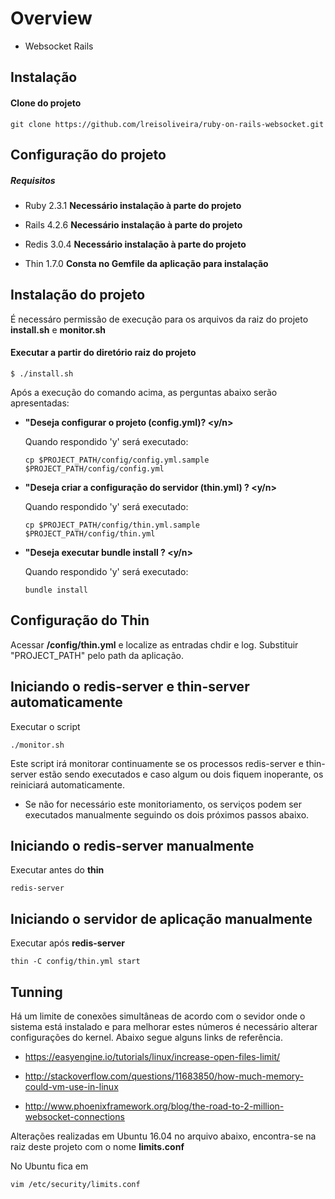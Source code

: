 # Overview

- Websocket Rails

## Instalação

#### Clone do projeto
    git clone https://github.com/lreisoliveira/ruby-on-rails-websocket.git

## Configuração do projeto

##### Requisitos

- Ruby 2.3.1
    **Necessário instalação à parte do projeto**

- Rails 4.2.6
    **Necessário instalação à parte do projeto**

- Redis 3.0.4
    **Necessário instalação à parte do projeto**

- Thin 1.7.0
    **Consta no Gemfile da aplicação para instalação**

## Instalação do projeto

É necessáro permissão de execução para os arquivos da raiz do projeto **install.sh** e  **monitor.sh**

#### Executar a partir do diretório raiz do projeto

```
$ ./install.sh
```

Após a execução do comando acima, as perguntas abaixo serão apresentadas:

- **"Deseja configurar o projeto (config.yml)? <y/n>**

    Quando respondido 'y' será executado:

    ```
    cp $PROJECT_PATH/config/config.yml.sample $PROJECT_PATH/config/config.yml
    ```

- **"Deseja criar a configuração do servidor (thin.yml) ? <y/n>**

    Quando respondido 'y' será executado:

    ```
    cp $PROJECT_PATH/config/thin.yml.sample $PROJECT_PATH/config/thin.yml
    ```

- **"Deseja executar bundle install ? <y/n>**

    Quando respondido 'y' será executado:

    ```
    bundle install
    ```

## Configuração do Thin

  Acessar **/config/thin.yml** e localize as entradas chdir e log. Substituir "PROJECT_PATH" pelo path da aplicação.

## Iniciando o redis-server e thin-server automaticamente

Executar o script

```
./monitor.sh
```

Este script irá monitorar continuamente se os processos redis-server e thin-server estão sendo executados e caso algum ou dois fiquem inoperante, os reiniciará automaticamente.

- Se não for necessário este monitoriamento, os serviços podem ser executados manualmente seguindo os dois próximos passos abaixo.


## Iniciando o redis-server manualmente
Executar antes do **thin**
```
redis-server
```

## Iniciando o servidor de aplicação manualmente

Executar após **redis-server**
```
thin -C config/thin.yml start
```

## Tunning

Há um limite de conexões simultâneas de acordo com o sevidor onde o sistema está instalado e para melhorar estes números é necessário
alterar configurações do kernel. Abaixo segue alguns links de referência.

- https://easyengine.io/tutorials/linux/increase-open-files-limit/

- http://stackoverflow.com/questions/11683850/how-much-memory-could-vm-use-in-linux

- http://www.phoenixframework.org/blog/the-road-to-2-million-websocket-connections

Alterações realizadas em Ubuntu 16.04 no arquivo abaixo, encontra-se na raiz deste projeto com o nome **limits.conf** 

No Ubuntu fica em

```
vim /etc/security/limits.conf
```
